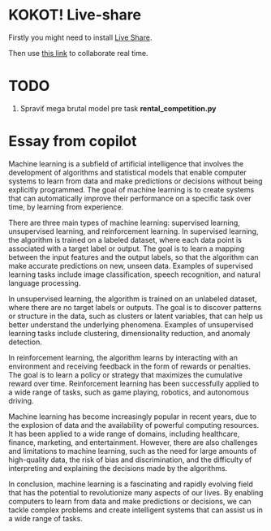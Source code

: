 #  KOKOT! Live-share
Firstly you might need to install [Live Share](https://marketplace.visualstudio.com/items?itemName=MS-vsliveshare.vsliveshare).

Then use [this link](https://prod.liveshare.vsengsaas.visualstudio.com/join?6574AC7B3003EB06F890530AC52A65A4B370) to collaborate real time.

# TODO 
1. Spraviť mega brutal model pre task __rental_competition.py__

# Essay from copilot

Machine learning is a subfield of artificial intelligence that involves the development of algorithms and statistical models that enable computer systems to learn from data and make predictions or decisions without being explicitly programmed. The goal of machine learning is to create systems that can automatically improve their performance on a specific task over time, by learning from experience.

There are three main types of machine learning: supervised learning, unsupervised learning, and reinforcement learning. In supervised learning, the algorithm is trained on a labeled dataset, where each data point is associated with a target label or output. The goal is to learn a mapping between the input features and the output labels, so that the algorithm can make accurate predictions on new, unseen data. Examples of supervised learning tasks include image classification, speech recognition, and natural language processing.

In unsupervised learning, the algorithm is trained on an unlabeled dataset, where there are no target labels or outputs. The goal is to discover patterns or structure in the data, such as clusters or latent variables, that can help us better understand the underlying phenomena. Examples of unsupervised learning tasks include clustering, dimensionality reduction, and anomaly detection.

In reinforcement learning, the algorithm learns by interacting with an environment and receiving feedback in the form of rewards or penalties. The goal is to learn a policy or strategy that maximizes the cumulative reward over time. Reinforcement learning has been successfully applied to a wide range of tasks, such as game playing, robotics, and autonomous driving.

Machine learning has become increasingly popular in recent years, due to the explosion of data and the availability of powerful computing resources. It has been applied to a wide range of domains, including healthcare, finance, marketing, and entertainment. However, there are also challenges and limitations to machine learning, such as the need for large amounts of high-quality data, the risk of bias and discrimination, and the difficulty of interpreting and explaining the decisions made by the algorithms.

In conclusion, machine learning is a fascinating and rapidly evolving field that has the potential to revolutionize many aspects of our lives. By enabling computers to learn from data and make predictions or decisions, we can tackle complex problems and create intelligent systems that can assist us in a wide range of tasks.